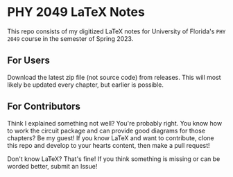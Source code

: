 # PHY 2049 LaTeX Notes
This repo consists of my digitized LaTeX notes for University of Florida's `PHY 2049` course in the semester of Spring 2023.

## For Users
Download the latest zip file (not source code) from releases. This will most likely be updated every chapter, but earlier is possible.

## For Contributors
Think I explained something not well? You're probably right. You know how to work the circuit package and can provide good diagrams for those chapters? Be my guest! If you know LaTeX and want to contribute, clone this repo and develop to your hearts content, then make a pull request!

Don't know LaTeX? That's fine! If you think something is missing or can be worded better, submit an Issue!

